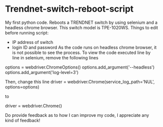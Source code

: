 # Trendnet-switch-reboot-script
My first python code. Reboots a TRENDNET switch by using selenium and a headless chrome browser.
This switch model is TPE-1020WS.
Things to edit before running script:
- IP address of switch
- login ID and password
As the code runs on headless chrome browser, it is not possible to see the process.
To view the code executed line by line in selenium, remove the following lines

options = webdriver.ChromeOptions()
options.add_argument('--headless')
options.add_argument('log-level=3')

Then, change this line
driver = webdriver.Chrome(service_log_path='NUL', options=options)

to

driver = webdriver.Chrome()

Do provide feedback as to how I can improve my code, I appreciate any kind of feedback!
